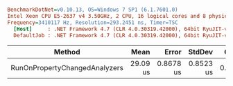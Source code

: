 ``` ini

BenchmarkDotNet=v0.10.13, OS=Windows 7 SP1 (6.1.7601.0)
Intel Xeon CPU E5-2637 v4 3.50GHz, 2 CPU, 16 logical cores and 8 physical cores
Frequency=3410117 Hz, Resolution=293.2451 ns, Timer=TSC
  [Host]     : .NET Framework 4.7 (CLR 4.0.30319.42000), 64bit RyuJIT-v4.7.2558.0
  DefaultJob : .NET Framework 4.7 (CLR 4.0.30319.42000), 64bit RyuJIT-v4.7.2558.0


```
|                        Method |     Mean |     Error |    StdDev |  Gen 0 |  Gen 1 | Allocated |
|------------------------------ |---------:|----------:|----------:|-------:|-------:|----------:|
| RunOnPropertyChangedAnalyzers | 29.09 us | 0.8678 us | 0.8523 us | 0.7629 | 0.0610 |   4.84 KB |
